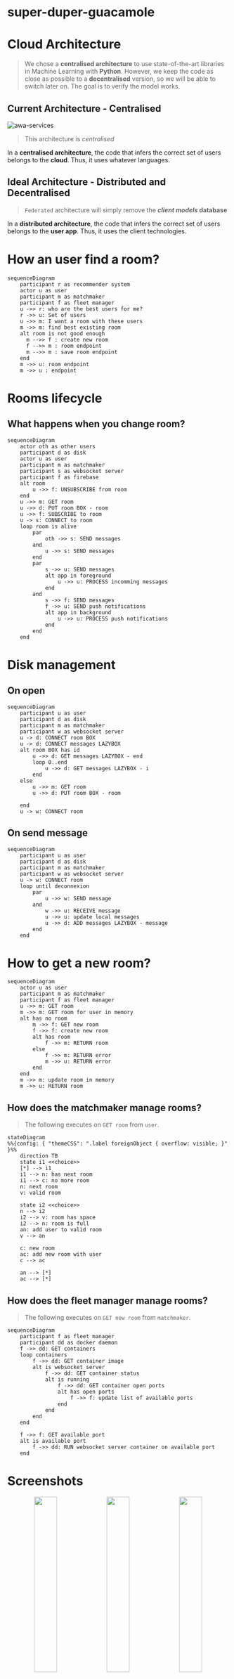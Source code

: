 # super-duper-guacamole

# Cloud Architecture

> We chose a **centralised architecture** to use state-of-the-art libraries in Machine Learning with **Python**. However, we keep the code as close as possible to a **decentralised** version, so we will be able to switch later on. The goal is to verify the model works.

## Current Architecture - Centralised

![awa-services](./diagram-cloud-architecture/awa_service.png)

> This architecture is *centralised*

In a **centralised architecture**, the code that infers the correct set of users belongs to the **cloud**. Thus, it uses whatever languages.

## Ideal Architecture - Distributed and Decentralised

> `Federated` architecture will simply remove the **_client models_ database**

In a **distributed architecture**, the code that infers the correct set of users belongs to the **user app**. Thus, it uses the client technologies.

# How an user find a room?

```mermaid
sequenceDiagram
    participant r as recommender system
    actor u as user
    participant m as matchmaker
    participant f as fleet manager
    u ->> r: who are the best users for me?
    r ->> u: Set of users
    u ->> m: I want a room with these users
    m ->> m: find best existing room
    alt room is not good enough
      m -->> f : create new room
      f -->> m : room endpoint
      m -->> m : save room endpoint
    end
    m ->> u: room endpoint
    m ->> u : endpoint
```

# Rooms lifecycle

## What happens when you change room?

```mermaid
sequenceDiagram
    actor oth as other users
    participant d as disk
    actor u as user
    participant m as matchmaker
    participant s as websocket server
    participant f as firebase
    alt room
        u ->> f: UNSUBSCRIBE from room
    end
    u ->> m: GET room
    u ->> d: PUT room BOX - room
    u ->> f: SUBSCRIBE to room
    u -> s: CONNECT to room
    loop room is alive
        par
            oth ->> s: SEND messages
        and
            u ->> s: SEND messages
        end
        par 
            s ->> u: SEND messages
            alt app in foreground
                u ->> u: PROCESS incomming messages
            end
        and
            s ->> f: SEND messages
            f ->> u: SEND push notifications
            alt app in background
                u ->> u: PROCESS push notifications
            end
        end
    end
```

# Disk management

## On open

```mermaid
sequenceDiagram
    participant u as user
    participant d as disk
    participant m as matchmaker
    participant w as websocket server
    u -> d: CONNECT room BOX
    u -> d: CONNECT messages LAZYBOX
    alt room BOX has id
        u ->> d: GET messages LAZYBOX - end
        loop 0..end
            u ->> d: GET messages LAZYBOX - i
        end
    else
        u ->> m: GET room
        u ->> d: PUT room BOX - room
        
    end
    u -> w: CONNECT room
```

## On send message

```mermaid
sequenceDiagram
    participant u as user
    participant d as disk
    participant m as matchmaker
    participant w as websocket server
    u -> w: CONNECT room
    loop until deconnexion
        par
            u ->> w: SEND message
        and
            w ->> u: RECEIVE message
            u ->> u: update local messages
            u ->> d: ADD messages LAZYBOX - message
        end
    end
```

# How to get a new room?

```mermaid
sequenceDiagram
    actor u as user
    participant m as matchmaker
    participant f as fleet manager
    u ->> m: GET room
    m ->> m: GET room for user in memory
    alt has no room
        m ->> f: GET new room
        f ->> f: create new room
        alt has room
            f ->> m: RETURN room
        else
            f ->> m: RETURN error
            m ->> u: RETURN error
        end
    end
    m ->> m: update room in memory
    m ->> u: RETURN room
```

## How does the matchmaker manage rooms?

> The following executes on `GET room` from `user`.

```mermaid
stateDiagram
%%{config: { "themeCSS": ".label foreignObject { overflow: visible; }" }%%
    direction TB
    state i1 <<choice>>
    [*] --> i1
    i1 --> n: has next room
    i1 --> c: no more room
    n: next room
    v: valid room

    state i2 <<choice>>
    n --> i2
    i2 --> v: room has space
    i2 --> n: room is full
    an: add user to valid room
    v --> an

    c: new room
    ac: add new room with user
    c --> ac

    an --> [*]
    ac --> [*]
```

## How does the fleet manager manage rooms?

> The following executes on `GET new room` from `matchmaker`.

```mermaid
sequenceDiagram
    participant f as fleet manager
    participant dd as docker daemon
    f ->> dd: GET containers
    loop containers
        f ->> dd: GET container image
        alt is websocket server
            f ->> dd: GET container status
            alt is running
                f ->> dd: GET container open ports
                alt has open ports
                    f ->> f: update list of available ports
                end
            end
        end
    end

    f ->> f: GET available port
    alt is available port
        f ->> dd: RUN websocket server container on available port
    end
```

# Screenshots

<p float="left" align="middle">
    <img src="./screenshots/screenshot_0693.PNG" width="32%">
    <img src="./screenshots/screenshot_0694.PNG" width="32%">
    <img src="./screenshots/screenshot_0695.PNG" width="32%">
    <img src="./screenshots/screenshot_0696.PNG" width="32%">
    <img src="./screenshots/screenshot_0697.PNG" width="32%">
    <img src="./screenshots/screenshot_0703.PNG" width="32%">
    <img src="./screenshots/screenshot_0704.PNG" width="32%">
</p>

---

### Note on Godot

Using **Godot** for a simple chat may *not be the best idea*. Indeed, **Godot** is really useful when it comes to *real-time 2D* and *real-time 3D*. Using a standard technology (*ReactNative*) would be more appropriate here.

### Note on Flutter

**Flutter** is quicker to setup than **React Native** *(I mean, literally quicker, it doesn't burn my laptop)*. I've used (Flutter Chat UI)[https://pub.dev/packages/flutter_chat_ui] to get a first chat without coding. *The same framework was available with **React Native***


<details><summary>Codebase</summary>
<p>
```sh
# macOS: brew install cloc
>> cloc --exclude-ext=md .
     962 text files.
     603 unique files.                                          
     671 files ignored.

github.com/AlDanial/cloc v 1.92  T=0.73 s (827.3 files/s, 80211.0 lines/s)
-----------------------------------------------------------------------------------
Language                         files          blank        comment           code
-----------------------------------------------------------------------------------
Objective-C                        136           3437           3601          17614
XML                                182            277             46           8544
C/C++ Header                       230           2767           9304           5339
C                                    6            439            344           2031
Markdown                             1            315              0           1494
JSON                                12              4              0            760
Dart                                 5             53             63            324
C++                                  5             81             29            317
Bourne Shell                         2             24             25            178
CMake                                4             34             30            167
Bourne Again Shell                   1             19             20            121
Gradle                               3             21              1            103
HTML                                 1              9             15             80
Windows Resource File                1             23             29             69
DOS Batch                            1             24              2             64
YAML                                 2             19             81             31
Java                                 1              3              5             26
Properties                           5              0              2             18
Swift                                1              1              0             12
Ruby                                 1              1              6             11
Kotlin                               1              2              0              4
D                                    2              0              0              2
-----------------------------------------------------------------------------------
SUM:                               603           7553          13603          37309
-----------------------------------------------------------------------------------
```

</p>
</details>